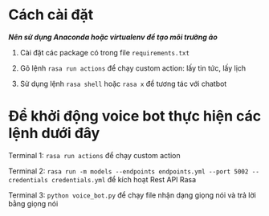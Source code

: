 # Cách cài đặt

***Nên sử dụng Anaconda hoặc virtualenv để tạo môi trường ảo***
1. Cài đặt các package có trong file `requirements.txt`

2. Gõ lệnh `rasa run actions` để chạy custom action: lấy tin tức, lấy lịch

3. Sử dụng lệnh `rasa shell` hoặc `rasa x` để tương tác với chatbot

# Để khởi động voice bot thực hiện các lệnh dưới đây

Terminal 1: `rasa run actions` để chạy custom action

Terminal 2: `rasa run -m models --endpoints endpoints.yml --port 5002 --credentials credentials.yml` để kích hoạt Rest API Rasa

Terminal 3: `python voice_bot.py` để chạy file nhận dạng giọng nói và trả lời bằng giọng nói